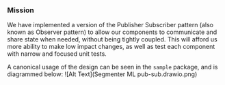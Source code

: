 ### Mission

We have implemented a version of the Publisher Subscriber pattern (also known as Observer pattern) to allow our components to communicate and share state when needed, without being tightly coupled.  This will afford us more ability to make low impact changes, as well as test each component with narrow and focused unit tests.

A canonical usage of the design can be seen in the `sample` package, and is diagrammed below:
![Alt Text](Segmenter ML pub-sub.drawio.png)